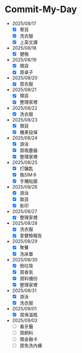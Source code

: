 # Commit-My-Day

- 2025/08/17
  - [x] 寄貨
  - [x] 洗衣服
  - [x] 上英文課
- 2025/08/18
  - [x] 健檢
- 2025/08/19
  - [x] 領貨
  - [x] 買桌子
- 2025/08/20
  - [x] 買衣服
- 2025/08/21
  - [x] 領貨
  - [x] 整理家裡
- 2025/08/22
  - [x] 洗衣服
- 2025/08/23
  - [x] 領貨
  - [x] 機車投保
- 2025/08/24
  - [x] 游泳
  - [x] 買吸塵器
  - [x] 整理家裡
- 2025/08/25
  - [x] 打鑰匙
  - [x] 換SIM卡
  - [x] 手機貼膜
- 2025/08/26
  - [x] 游泳
  - [x] 取貨
  - [x] 影印
- 2025/08/27
  - [x] 整理家裡
- 2025/08/28
  - [x] 洗衣服
  - [x] 拿健檢報告
- 2025/08/29
  - [x] 聚餐
  - [x] 洗床單
- 2025/08/30
  - [x] 倒垃圾
  - [x] 買香氛
  - [x] 資料備份
  - [x] 整理家裡
- 2025/08/31
  - [x] 游泳
  - [x] 洗衣服
- 2025/09/01
  - [x] 買保溫瓶
- 2025/09/02
  - [ ] 看牙醫
  - [ ] 買飼料
  - [ ] 領金融卡
  - [ ] 買免洗內褲
